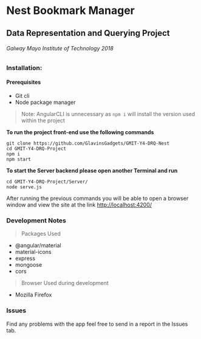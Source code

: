 # Nest Bookmark Manager

## Data Representation and Querying Project

###### Galway Mayo Institute of Technology 2018

### Installation:

#### Prerequisites

- Git cli
- Node package manager 
> Note: AngularCLI is unnecessary as `npm i` will install the version used within the project

__To run the project front-end use the following commands__

```
git clone https://github.com/GlavinsGadgets/GMIT-Y4-DRQ-Nest
cd GMIT-Y4-DRQ-Project
npm i
npm start
```

__To start the Server backend please open another Terminal and run__

```
cd GMIT-Y4-DRQ-Project/Server/
node serve.js
```

After running the previous commands you will be able to open a browser window and view the site at the link [http://localhost:4200/](http://localhost:4200/)

### Development Notes

> Packages Used

- @angular/material
- material-icons
- express
- mongoose
- cors

> Browser Used during development 

- Mozilla Firefox 

### Issues 
Find any problems with the app feel free to send in a report in the Issues tab.

